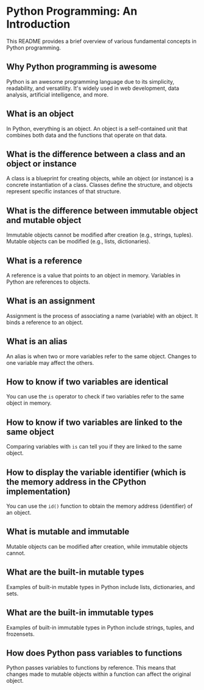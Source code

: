 # Python Programming: An Introduction

This README provides a brief overview of various fundamental concepts in Python programming.

## Why Python programming is awesome

Python is an awesome programming language due to its simplicity, readability, and versatility. It's widely used in web development, data analysis, artificial intelligence, and more.

## What is an object

In Python, everything is an object. An object is a self-contained unit that combines both data and the functions that operate on that data.

## What is the difference between a class and an object or instance

A class is a blueprint for creating objects, while an object (or instance) is a concrete instantiation of a class. Classes define the structure, and objects represent specific instances of that structure.

## What is the difference between immutable object and mutable object

Immutable objects cannot be modified after creation (e.g., strings, tuples). Mutable objects can be modified (e.g., lists, dictionaries).

## What is a reference

A reference is a value that points to an object in memory. Variables in Python are references to objects.

## What is an assignment

Assignment is the process of associating a name (variable) with an object. It binds a reference to an object.

## What is an alias

An alias is when two or more variables refer to the same object. Changes to one variable may affect the others.

## How to know if two variables are identical

You can use the `is` operator to check if two variables refer to the same object in memory.

## How to know if two variables are linked to the same object

Comparing variables with `is` can tell you if they are linked to the same object.

## How to display the variable identifier (which is the memory address in the CPython implementation)

You can use the `id()` function to obtain the memory address (identifier) of an object.

## What is mutable and immutable

Mutable objects can be modified after creation, while immutable objects cannot.

## What are the built-in mutable types

Examples of built-in mutable types in Python include lists, dictionaries, and sets.

## What are the built-in immutable types

Examples of built-in immutable types in Python include strings, tuples, and frozensets.

## How does Python pass variables to functions

Python passes variables to functions by reference. This means that changes made to mutable objects within a function can affect the original object.
